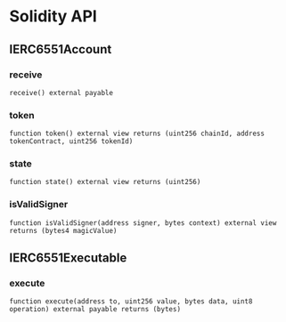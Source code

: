 # Solidity API

## IERC6551Account

### receive

```solidity
receive() external payable
```

### token

```solidity
function token() external view returns (uint256 chainId, address tokenContract, uint256 tokenId)
```

### state

```solidity
function state() external view returns (uint256)
```

### isValidSigner

```solidity
function isValidSigner(address signer, bytes context) external view returns (bytes4 magicValue)
```

## IERC6551Executable

### execute

```solidity
function execute(address to, uint256 value, bytes data, uint8 operation) external payable returns (bytes)
```

